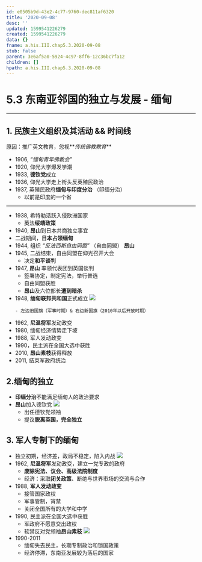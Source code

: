 ```yaml
---
id: e0505b9d-43e2-4c77-9760-dec811af6320
title: '2020-09-08'
desc: ''
updated: 1599541226279
created: 1599541226279
data: {}
fname: a.his.III.chap5.3.2020-09-08
stub: false
parent: 3e6af5a0-5924-4c97-8ff6-12c36bc7fa12
children: []
hpath: a.his.III.chap5.3.2020-09-08
---
```

# 5.3 东南亚邻国的独立与发展 - 缅甸

* * *

## 1. 民族主义组织及其活动 && 时间线

原因：推广英文教育，忽视**_传统佛教教育_**

- 1906, _“缅甸青年佛教会”_
- 1920, 仰光大学爆发学潮
- 1933, **德钦党**成立
- 1936, 仰光大学走上街头反英殖民政治
- 1937, 英殖民政府**缅甸与印度分治** （印缅分治）
  - 以前是印度的一个省

* * *

- 1938, 希特勒活跃入侵欧洲国家
  - 英法**绥靖政策**
- 1940, **昂山**到日本共商独立事宜
- 二战期间，**日本占领缅甸**
- 1944, 组织 _“反法西斯自由同盟”_ （自由同盟）
    **昂山**
- 1945, 二战结束，自由同盟在仰光召开大会
  - 决定**和平谈判**
- 1947, **昂山** 率领代表团到英国谈判
  - 签署协定，制定宪法，举行普选
  - 自由同盟获胜
  - **昂山**及六位部长**遭到暗杀**
- 1948, **缅甸联邦共和国**正式成立
  ![](/assets/images/2020-09-08-13-34-29.png)
  ```
  - 左边旧国旗（军事时期）& 右边新国旗（2010年以后开放时期）
  ```
- 1962, **尼温将军**发动政变
- 1980, 缅甸经济情势走下坡
- 1988, 军人发动政变
- 1990，民主派在全国大选中获胜
- 2010, **昂山素枝**获得释放
- 2011, 结束军政府统治

## 2.缅甸的独立

- **印缅分治**不能满足缅甸人的政治要求
- **昂山**加入德钦党
    ![](/assets/images/2020-09-08-13-24-49.png)
  - 出任德钦党领袖
  - 提议**脱离英国，完全独立**

## 3. 军人专制下的缅甸

- 独立初期，经济差，政局不稳定，陷入内战
  ![](/assets/images/2020-09-08-13-40-52.png)
- 1962, **尼温将军**发动政变，建立一党专政的政府
  - **废除宪法、议会、高级法院制度**
  - 经济：采取**闭关政策**、断绝与世界市场的交流与合作
- 1988, **军人发动政变**
  - 接管国家政权
  - 军事管制，宵禁
  - 关闭全国所有的大学和中学
- 1990, 民主派在全国大选中获胜
  - 军政府不愿意交出政权
  - 软禁反对党领袖**昂山素枝**
    ![](/assets/images/2020-09-08-13-46-12.png)
- 1990-2011
  - 缅甸失去民主，长期专制政治和锁国政策
  - 经济停滞，东南亚发展较为落后的国家

